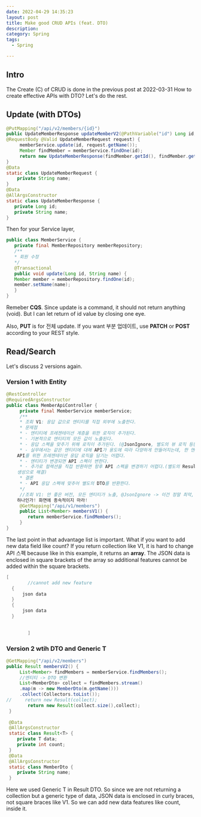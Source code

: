 ```yaml
---
date: 2022-04-29 14:35:23
layout: post
title: Make good CRUD APIs (feat. DTO)
description: 
category: Spring
tags:
  - Spring

---
```


## Intro
The Create (C) of CRUD is done in the previous post at 2022-03-31 How to create effective APIs with DTO? 
Let's do the rest.

## Update (with DTOs)
```java
@PutMapping("/api/v2/members/{id}")
public UpdateMemberResponse updateMemberV2(@PathVariable("id") Long id,
@RequestBody @Valid UpdateMemberRequest request) {
     memberService.update(id, request.getName());
     Member findMember = memberService.findOne(id);
     return new UpdateMemberResponse(findMember.getId(), findMember.getName());
}
@Data
static class UpdateMemberRequest {
    private String name;
}
@Data
@AllArgsConstructor
static class UpdateMemberResponse {
   private Long id;
   private String name;
}
```

Then for your Service layer,
```java
public class MemberService {
   private final MemberRepository memberRepository;
   /**
   * 회원 수정
   */
   @Transactional
   public void update(Long id, String name) {
   Member member = memberRepository.findOne(id);
   member.setName(name);
   }
}
```

Remeber **CQS**. Since update is a command, it should not return anything (void). But
I can let return of id value by closing one eye.

Also, **PUT** is for 전체 update. If you want 부분 업데이트, use **PATCH** or **POST** according to 
your REST style.

## Read/Search
Let's discuss 2 versions again.

### Version 1 with Entity
```java
@RestController
@RequiredArgsConstructor
public class MemberApiController {
     private final MemberService memberService;
     /**
     * 조회 V1: 응답 값으로 엔티티를 직접 외부에 노출한다.
     * 문제점
     * - 엔티티에 프레젠테이션 계층을 위한 로직이 추가된다.
     * - 기본적으로 엔티티의 모든 값이 노출된다.
     * - 응답 스펙을 맞추기 위해 로직이 추가된다. (@JsonIgnore, 별도의 뷰 로직 등등)
     * - 실무에서는 같은 엔티티에 대해 API가 용도에 따라 다양하게 만들어지는데, 한 엔티티에 각각의
    API를 위한 프레젠테이션 응답 로직을 담기는 어렵다.
     * - 엔티티가 변경되면 API 스펙이 변한다.
     * - 추가로 컬렉션을 직접 반환하면 항후 API 스펙을 변경하기 어렵다.(별도의 Result 클래스
    생성으로 해결)
     * 결론
     * - API 응답 스펙에 맞추어 별도의 DTO를 반환한다.
     */
     //조회 V1: 안 좋은 버전, 모든 엔티티가 노출, @JsonIgnore -> 이건 정말 최악, api가 이거
    하나인가! 화면에 종속적이지 마라!
     @GetMapping("/api/v1/members")
     public List<Member> membersV1() {
        return memberService.findMembers();
     }
}
```

The last point in that advantage list is important. What if you want to add new data field
like count? If you return collection like V1, it is hard to change API 스펙 because like
in this example, it returns an **array**. The JSON data is enclosed in square brackets
of the array so additional features cannot be added within the square brackets.

```java
[
        //cannot add new feature
  {
      json data
  }
  {
      json data
  }
        
        
        ]
```

### Version 2 wtih DTO and Generic T
```java
@GetMapping("/api/v2/members")
public Result membersV2() {
     List<Member> findMembers = memberService.findMembers();
     //엔티티 -> DTO 변환
     List<MemberDto> collect = findMembers.stream()
     .map(m -> new MemberDto(m.getName()))
     .collect(Collectors.toList());
//     return new Result(collect);
        return new Result(collect.size(),collect);
 }
 
 @Data
 @AllArgsConstructor
 static class Result<T> {
    private T data;
    private int count;
 }
 @Data
 @AllArgsConstructor
 static class MemberDto {
    private String name;
 }
```

Here we used Generic T in Result DTO. So since we are not returning a collection but 
a generic type of data, JSON data is enclosed in curly braces, not square braces like 
V1. So we can add new data features like count, inside it.
